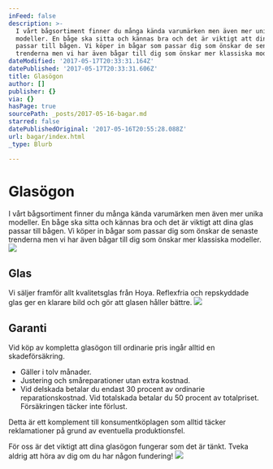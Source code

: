 ```yaml
---
inFeed: false
description: >-
  I vårt bågsortiment finner du många kända varumärken men även mer unika
  modeller. En båge ska sitta och kännas bra och det är viktigt att dina glas
  passar till bågen. Vi köper in bågar som passar dig som önskar de senaste
  trenderna men vi har även bågar till dig som önskar mer klassiska modeller.
dateModified: '2017-05-17T20:33:31.164Z'
datePublished: '2017-05-17T20:33:31.606Z'
title: Glasögon
author: []
publisher: {}
via: {}
hasPage: true
sourcePath: _posts/2017-05-16-bagar.md
starred: false
datePublishedOriginal: '2017-05-16T20:55:28.088Z'
url: bagar/index.html
_type: Blurb

---
```

# **Glasögon**

I vårt bågsortiment finner du många kända varumärken men även mer unika modeller. En båge ska sitta och kännas bra och det är viktigt att dina glas passar till bågen. Vi köper in bågar som passar dig som önskar de senaste trenderna men vi har även bågar till dig som önskar mer klassiska modeller.
![](https://the-grid-user-content.s3-us-west-2.amazonaws.com/6930ff17-b1e1-4f8b-ba41-227b3ec381d4.jpg)

## Glas

Vi säljer framför allt kvalitetsglas från Hoya. Reflexfria och repskyddade glas ger en klarare bild och gör att glasen håller bättre.
![](https://the-grid-user-content.s3-us-west-2.amazonaws.com/f38aed2f-3f33-4328-80d5-99655959ede0.jpg)

## Garanti

Vid köp av kompletta glasögon till ordinarie pris ingår alltid en skadeförsäkring.

* Gäller i tolv månader.
* Justering och småreparationer utan extra kostnad.
* Vid delskada betalar du endast 30 procent av ordinarie reparationskostnad. Vid totalskada betalar du 50 procent av totalpriset. Försäkringen täcker inte förlust.

Detta är ett komplement till konsumentköplagen som alltid täcker reklamationer på grund av eventuella produktionsfel.

För oss är det viktigt att dina glasögon fungerar som det är tänkt. Tveka aldrig att höra av dig om du har någon fundering!
![](https://the-grid-user-content.s3-us-west-2.amazonaws.com/29d4b507-9599-47e7-8b49-62acc8fb7579.jpg)
